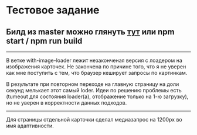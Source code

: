 # Тестовое задание

## Билд из master можно глянуть [тут](https://k0nstant1ns.github.io/dockofan24-test/) или npm start / npm run build
___
В ветке with-image-loader лежит незаконченая версия с лоадером на изображения карточек. Не закончена по причине того, что я не уверен как мне поступить с тем, что браузер кеширует запросы по картинкам.

В результате при повторном переходе на главную страницу на доли секунд мелькает этот самый loder. Идеи по решению проблемы есть (tumeout для состояния loader(a), отображение только на 1-ю загрузку), но не уверен в корректности данных подходов.

___
Для страницы отдельной карточки сделал медиазапрос на 1200px во имя адаптивности.


